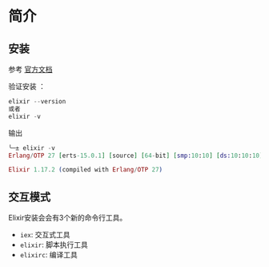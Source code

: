 
 # 简介

 ## 安装

 参考 [官方文档](https://elixir-lang.org/install.html)

 验证安装 ：
 
 ```elixir
 elixir --version
 或者
 elixir -v
 ```

输出

```elixir
╰─± elixir -v
Erlang/OTP 27 [erts-15.0.1] [source] [64-bit] [smp:10:10] [ds:10:10:10] [async-threads:1] [jit]

Elixir 1.17.2 (compiled with Erlang/OTP 27)
```

## 交互模式

Elixir安装会会有3个新的命令行工具。
- `iex`:  交互式工具
- `elixir`: 脚本执行工具
- `elixirc`: 编译工具